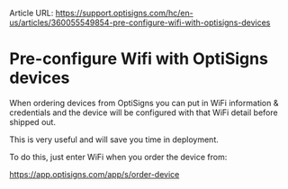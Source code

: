 Article URL: https://support.optisigns.com/hc/en-us/articles/360055549854-pre-configure-wifi-with-optisigns-devices

# Pre-configure Wifi with OptiSigns devices

When ordering devices from OptiSigns you can put in WiFi information &
credentials and the device will be configured with that WiFi detail before
shipped out.

This is very useful and will save you time in deployment.

To do this, just enter WiFi when you order the device from:

<https://app.optisigns.com/app/s/order-device>

